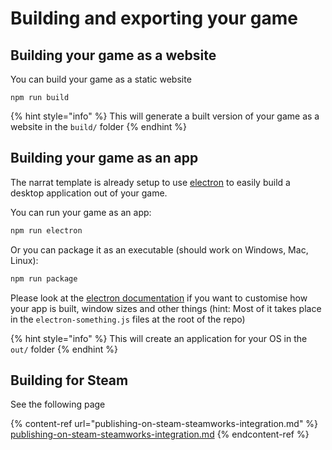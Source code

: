 # Building and exporting your game

## Building your game as a website

You can build your game as a static website

```
npm run build
```

{% hint style="info" %}
&#x20;This will generate a built version of your game as a website in the `build/` folder
{% endhint %}

## Building your game as an app

The narrat template is already setup to use [electron](https://www.electronjs.org) to easily build a desktop application out of your game.

You can run your game as an app:

```bash
npm run electron
```

Or you can package it as an executable (should work on Windows, Mac, Linux):

```bash
npm run package
```

Please look at the [electron documentation](https://www.electronjs.org/docs/latest/) if you want to customise how your app is built, window sizes and other things (hint: Most of it takes place in the `electron-something.js` files at the root of the repo)

{% hint style="info" %}
This will create an application for your OS in the `out/` folder
{% endhint %}

## Building for Steam

See the following page

{% content-ref url="publishing-on-steam-steamworks-integration.md" %}
[publishing-on-steam-steamworks-integration.md](publishing-on-steam-steamworks-integration.md)
{% endcontent-ref %}
